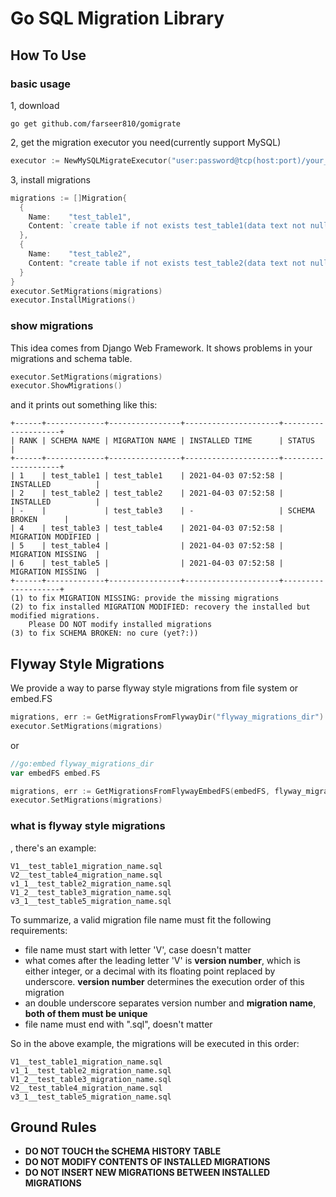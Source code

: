 # Go SQL Migration Library
## How To Use
### basic usage
1, download
```shell
go get github.com/farseer810/gomigrate
```
2, get the migration executor you need(currently support MySQL)
```go
executor := NewMySQLMigrateExecutor("user:password@tcp(host:port)/your_db?charset=utf8")
```
3, install migrations
```go
migrations := []Migration{
  {
    Name:    "test_table1",
    Content: `create table if not exists test_table1(data text not null)`,
  },
  {
    Name:    "test_table2",
    Content: "create table if not exists test_table2(data text not null)",
  }
}
executor.SetMigrations(migrations)
executor.InstallMigrations()
```

### show migrations
This idea comes from Django Web Framework. It shows problems in your migrations and schema table.
```go
executor.SetMigrations(migrations)
executor.ShowMigrations()
```
and it prints out something like this:
```
+------+-------------+----------------+---------------------+--------------------+
| RANK | SCHEMA NAME | MIGRATION NAME | INSTALLED TIME      | STATUS             |
+------+-------------+----------------+---------------------+--------------------+
| 1    | test_table1 | test_table1    | 2021-04-03 07:52:58 | INSTALLED          |
| 2    | test_table2 | test_table2    | 2021-04-03 07:52:58 | INSTALLED          |
| -    |             | test_table3    | -                   | SCHEMA BROKEN      |
| 4    | test_table3 | test_table4    | 2021-04-03 07:52:58 | MIGRATION MODIFIED |
| 5    | test_table4 |                | 2021-04-03 07:52:58 | MIGRATION MISSING  |
| 6    | test_table5 |                | 2021-04-03 07:52:58 | MIGRATION MISSING  |
+------+-------------+----------------+---------------------+--------------------+
(1) to fix MIGRATION MISSING: provide the missing migrations
(2) to fix installed MIGRATION MODIFIED: recovery the installed but modified migrations. 
	Please DO NOT modify installed migrations
(3) to fix SCHEMA BROKEN: no cure (yet?:))
```

## Flyway Style Migrations
We provide a way to parse flyway style migrations from file system or embed.FS
```go
migrations, err := GetMigrationsFromFlywayDir("flyway_migrations_dir")
executor.SetMigrations(migrations)
```
or 
```go
//go:embed flyway_migrations_dir
var embedFS embed.FS

migrations, err := GetMigrationsFromFlywayEmbedFS(embedFS, flyway_migrations_dir)
executor.SetMigrations(migrations)
```

### what is flyway style migrations
, there's an example:
```
V1__test_table1_migration_name.sql
V2__test_table4_migration_name.sql
v1_1__test_table2_migration_name.sql
V1_2__test_table3_migration_name.sql
v3_1__test_table5_migration_name.sql
```
To summarize, a valid migration file name must fit the following requirements:
* file name must start with letter 'V', case doesn't matter
* what comes after the leading letter 'V' is **version number**, which is either integer, or a decimal with its 
  floating point replaced by underscore. **version number** determines the execution order of this migration
* an double underscore separates version number and **migration name**, **both of them must be unique**
* file name must end with ".sql", doesn't matter

So in the above example, the migrations will be executed in this order:
```
V1__test_table1_migration_name.sql
v1_1__test_table2_migration_name.sql
V1_2__test_table3_migration_name.sql
V2__test_table4_migration_name.sql
v3_1__test_table5_migration_name.sql
```

## Ground Rules
* **DO NOT TOUCH the SCHEMA HISTORY TABLE**
* **DO NOT MODIFY CONTENTS OF INSTALLED MIGRATIONS**
* **DO NOT INSERT NEW MIGRATIONS BETWEEN INSTALLED MIGRATIONS**
